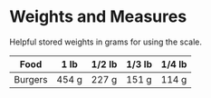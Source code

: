 # Weights and Measures

Helpful stored weights in grams for using the scale.

| Food | 1 lb | 1/2 lb | 1/3 lb | 1/4 lb |
| --- | --- | --- | --- | --- |
| Burgers  | 454 g  | 227 g | 151 g | 114 g |